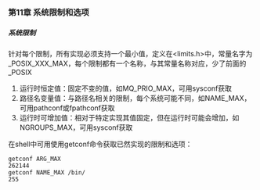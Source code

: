 ### 第11章 系统限制和选项

##### 系统限制

针对每个限制，所有实现必须支持一个最小值，定义在<limits.h>中，常量名字为_POSIX_XXX_MAX，每个限制都有一个名称，与其常量名称对应，少了前面的 _POSIX

1. 运行时恒定值：固定不变的值，如MQ_PRIO_MAX，可用sysconf获取
2. 路径名变量值：与路径名相关的限制，每个系统可能不同，如NAME_MAX，可用pathconf或fpathconf获取
3. 运行时可增加值：相对于特定实现其值固定，但在运行时可能会增加，如NGROUPS_MAX，可用sysconf获取

在shell中可用使用getconf命令获取已然实现的限制和选项：

```
getconf ARG_MAX
262144
getconf NAME_MAX /bin/
255
```



